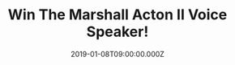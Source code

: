 ---
campaign-uuid: "c-c1800db4-330f-4cc7-ad9b-c70c6a84a569"
type: "Competition"
category: "Technology"
date: "2019-01-08T09:00:00.000Z"
end-date: "2019-02-08T23:59:00.000Z"
disable-form: false
is_promoted: false
has_entry_page: true
title: "Win The Marshall Acton II Voice Speaker!"
competition-description: "<p>Want to win the new Acton II Voice smart speaker from\
  \ Marshall? Beat those post-Christmas blues with the new Acton II Voice speaker\
  \ from iconic music brand, Marshall.</p>\n<p>Best known for their classic amps,\
  \ the new voice series combines Marshall's legendary sound with Alexa voice activation\
  \ - bringing flawless sound to your home.\_With an instantly recognisable look -\
  \ including the famous\_textured vinyl covering, salt & pepper fret and the iconic\
  \ script logo - this is guaranteed to be a talking point in your home. Plus, the\
  \ Acton II Voice\_combines advanced components such as class D amplifiers, a bass\
  \ reflex cabinet system and custom-tuned drivers engineered to provide a balanced\
  \ and dynamic sound.</p>\n<p>To be in with a chance of winning an Acton II Voice\
  \ Speaker, click below!</p>\n"
hero-header: "Win The Marshall Acton II Voice Speaker!"
terms-confirmation: "N/A"
banner-img: "https://assets.expresslyapp.com/asset-1b9b4232-37bd-4501-83fb-59d193925518.jpg"
logo-left-href: "aaa.nme.com"
logo-left-image: "https://assets.expresslyapp.com/asset-2c5f13a7-5cd2-46be-a267-2a2eae09b213.jpg"
logo-left-title: "NME AAA"
bg-image-hero: "https://assets.expresslyapp.com/asset-7173b421-665b-48c6-ba36-41345478c297.png"
bg-image-first: "https://assets.expresslyapp.com/asset-2bf531d9-c7a8-49e0-838b-6d6ee4886854.jpg"
bg-image-second: "https://assets.expresslyapp.com/asset-c9befb9e-05e1-40d4-a418-99730b9c971c.jpg"
bg-image-third: "https://assets.expresslyapp.com/asset-f2b29370-ebe3-4365-a54f-f7a4efef58a6.jpg"
section1-content: "<p>Launched this autumn is Marshall Voice with Amazon Alexa, followed\
  \ by the Google Assistant later this year. This is just the beginning, with Marshall\
  \ planning to roll out even more Marshall Voice speakers with other services in\
  \ the future.</p>\n"
section2-content: "<p>Just like a roadie, Alexa is there to help while you’re busy\
  \ doing other things. Can’t remember the name of a song? Say the lyrics and Alexa\
  \ will find it for you. Looking for information on when your favourite band goes\
  \ on tour? Just ask. You can even have Alexa remind you when tickets go on sale,\
  \ help you tune your guitar, learn music theory, test your music knowledge, or catch\
  \ you up on the latest news. Alexa and Marshall Voice really are a match made in\
  \ music heaven.</p>\n"
section3-content: "<p>We are giving away an amazing Acton II Voice Speaker from the\
  \ iconic music brand, Marshall! Think no more and enter the form below for a chance\
  \ to win this amazing prize NOW!</p>\n<p>Good luck!</p>\n"
entry-title: "Win The Marshall Acton II Voice Speaker!"
entry-content: "<p>Enter the draw to win the Marshall Acton II Voice Speaker\nby completing\
  \ the form below before 23:59 on 8th of February 2019.</p>\n"
has-winner: false
prize-description: "The Marshall Acton II Voice Speaker."
special-conditions: "Multiple entries are allowed up to one every day"
country-restrictions:
- "GB"
---